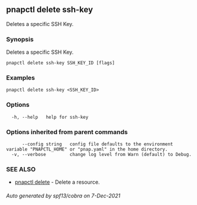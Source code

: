 ## pnapctl delete ssh-key

Deletes a specific SSH Key.

### Synopsis

Deletes a specific SSH Key.

```
pnapctl delete ssh-key SSH_KEY_ID [flags]
```

### Examples

```
pnapctl delete ssh-key <SSH_KEY_ID>
```

### Options

```
  -h, --help   help for ssh-key
```

### Options inherited from parent commands

```
      --config string   config file defaults to the environment variable "PNAPCTL_HOME" or "pnap.yaml" in the home directory.
  -v, --verbose         change log level from Warn (default) to Debug.
```

### SEE ALSO

* [pnapctl delete](pnapctl_delete.md)	 - Delete a resource.

###### Auto generated by spf13/cobra on 7-Dec-2021
